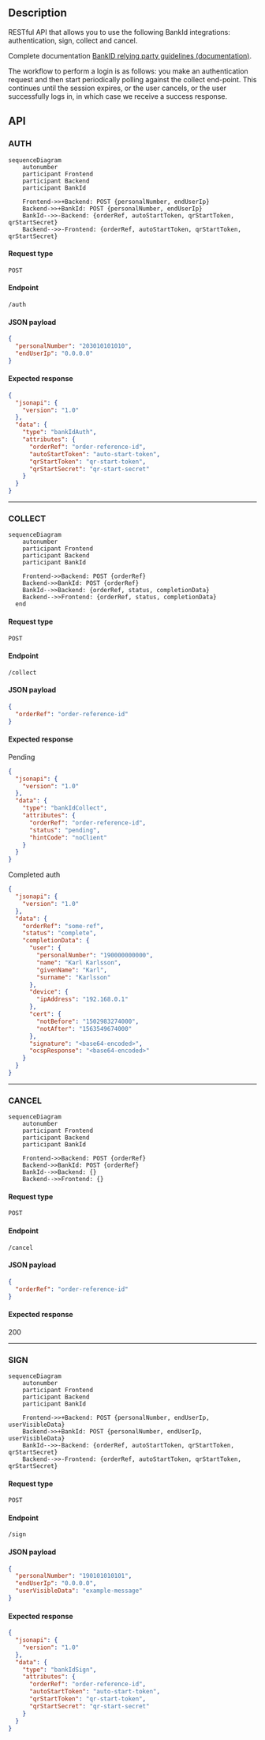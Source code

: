 ## Description

RESTful API that allows you to use the following BankId integrations: authentication, sign, collect and cancel.

Complete
documentation [BankID relying party guidelines (documentation)](https://www.bankid.com/bankid-i-dina-tjanster/rp-info).

The workflow to perform a login is as follows: you make an authentication request and then start periodically polling
against the collect end-point. This continues until the session expires, or the user cancels, or the user successfully
logs in, in which case we receive a success response.

## API

### AUTH

```mermaid
sequenceDiagram
    autonumber
    participant Frontend
    participant Backend
    participant BankId

    Frontend->>+Backend: POST {personalNumber, endUserIp}
    Backend->>+BankId: POST {personalNumber, endUserIp}
    BankId-->>-Backend: {orderRef, autoStartToken, qrStartToken, qrStartSecret}
    Backend-->>-Frontend: {orderRef, autoStartToken, qrStartToken, qrStartSecret}
```

#### Request type

`POST`

#### Endpoint

`/auth`

#### JSON payload

```json
{
  "personalNumber": "203010101010",
  "endUserIp": "0.0.0.0"
}
```

#### Expected response

```json
{
  "jsonapi": {
    "version": "1.0"
  },
  "data": {
    "type": "bankIdAuth",
    "attributes": {
      "orderRef": "order-reference-id",
      "autoStartToken": "auto-start-token",
      "qrStartToken": "qr-start-token",
      "qrStartSecret": "qr-start-secret"
    }
  }
}
```

---

### COLLECT

```mermaid
sequenceDiagram
    autonumber
    participant Frontend
    participant Backend
    participant BankId
  
    Frontend->>Backend: POST {orderRef}
    Backend->>BankId: POST {orderRef}
    BankId-->>Backend: {orderRef, status, completionData}
    Backend-->>Frontend: {orderRef, status, completionData}
  end
```

#### Request type

`POST`

#### Endpoint

`/collect`

#### JSON payload

```json
{
  "orderRef": "order-reference-id"
}
```

#### Expected response

Pending

```json
{
  "jsonapi": {
    "version": "1.0"
  },
  "data": {
    "type": "bankIdCollect",
    "attributes": {
      "orderRef": "order-reference-id",
      "status": "pending",
      "hintCode": "noClient"
    }
  }
}
```

Completed auth

```json
{
  "jsonapi": {
    "version": "1.0"
  },
  "data": {
    "orderRef": "some-ref",
    "status": "complete",
    "completionData": {
      "user": {
        "personalNumber": "190000000000",
        "name": "Karl Karlsson",
        "givenName": "Karl",
        "surname": "Karlsson"
      },
      "device": {
        "ipAddress": "192.168.0.1"
      },
      "cert": {
        "notBefore": "1502983274000",
        "notAfter": "1563549674000"
      },
      "signature": "<base64-encoded>",
      "ocspResponse": "<base64-encoded>"
    }
  }
}
```

---

### CANCEL

```mermaid
sequenceDiagram
    autonumber
    participant Frontend
    participant Backend
    participant BankId

    Frontend->>Backend: POST {orderRef}
    Backend->>BankId: POST {orderRef}
    BankId-->>Backend: {}
    Backend-->>Frontend: {}
```

#### Request type

`POST`

#### Endpoint

`/cancel`

#### JSON payload

```json
{
  "orderRef": "order-reference-id"
}
```

#### Expected response

200

---

### SIGN

```mermaid
sequenceDiagram
    autonumber
    participant Frontend
    participant Backend
    participant BankId

    Frontend->>+Backend: POST {personalNumber, endUserIp, userVisibleData}
    Backend->>+BankId: POST {personalNumber, endUserIp, userVisibleData}
    BankId-->>-Backend: {orderRef, autoStartToken, qrStartToken, qrStartSecret}
    Backend-->>-Frontend: {orderRef, autoStartToken, qrStartToken, qrStartSecret}
```

#### Request type

`POST`

#### Endpoint

`/sign`

#### JSON payload

```json
{
  "personalNumber": "190101010101",
  "endUserIp": "0.0.0.0",
  "userVisibleData": "example-message"
}
```

#### Expected response

```json
{
  "jsonapi": {
    "version": "1.0"
  },
  "data": {
    "type": "bankIdSign",
    "attributes": {
      "orderRef": "order-reference-id",
      "autoStartToken": "auto-start-token",
      "qrStartToken": "qr-start-token",
      "qrStartSecret": "qr-start-secret"
    }
  }
}
```
